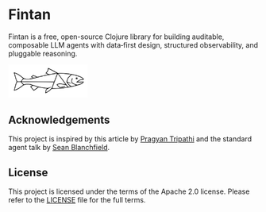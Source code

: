 Fintan
======

Fintan is a free, open-source Clojure library for building auditable, composable LLM agents with data‑first design, structured observability, and pluggable reasoning.

[<img src="./assets/fintan_logo.svg" alt="Fintan" width="160">](https://github.com/rorycawley/fintan)


## Acknowledgements

This project is inspired by this article by [Pragyan Tripathi](https://bytes.vadeai.com/escaping-framework-prison-why-we-ditched-agentic-frameworks-for-simple-apis/) and the standard agent talk by [Sean Blanchfield](https://github.com/jentic/standard-agent).

## License

This project is licensed under the terms of the Apache 2.0 license. Please refer to the [LICENSE](./LICENSE) file for the full terms.
